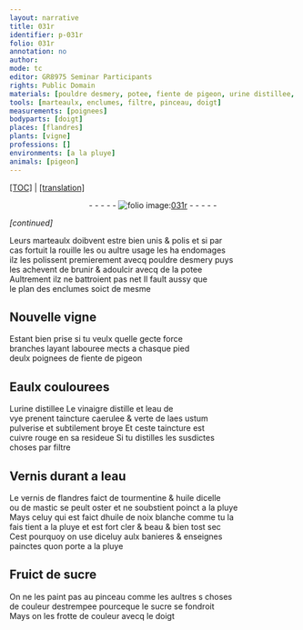 ```yaml
---
layout: narrative
title: 031r
identifier: p-031r
folio: 031r
annotation: no
author:
mode: tc
editor: GR8975 Seminar Participants
rights: Public Domain
materials: [pouldre desmery, potee, fiente de pigeon, urine distillee, vinaigre distille, eau de vye, aes ustum pulverise et subtilement broye, cuivre rouge, Vernis, eau, vernis de flandres, tourmentine, huile, mastic, huile de noix blanche, sucre]
tools: [marteaulx, enclumes, filtre, pinceau, doigt]
measurements: [poignees]
bodyparts: [doigt]
places: [flandres]
plants: [vigne]
professions: []
environments: [a la pluye]
animals: [pigeon]
---
```


 <p><a href="{{ site.baseurl }}/diplomatic/">[TOC]</a> | <a href="{{ site.baseurl }}/texts/p-031r_tl/" target="_blank">[translation]</a></p><div class="folio" align="center">- - - - - <a href="http://gallica.bnf.fr/ark:/12148/btv1b10500001g/f67.item" target="_blank"><img src="https://cu-mkp.github.io/2017-workshop-edition/assets/photo-icon.png" alt="folio image: " style="display:inline-block; margin-bottom:-3px;"/>031r</a> - - - - - </div>  
 
*[continued]*
  
Leurs <span class="tl">marteaulx</span> doibvent estre bien unis & polis et si par<br/> cas fortuit la rouille <span class="del">les</span> ou aultre usage les ha endomages<br/> ilz les polissent premierem<span class="exp">ent</span> avecq <span class="m">pouldre desmery</span> puys<br/> les achevent de brunir & adoulcir avecq de la <span class="m">potee</span><br/> Aultrem<span class="exp">ent</span> ilz ne battroient pas net Il fault aussy que<br/> le plan des <span class="tl">enclumes</span> soict de mesme
 
 
  

## Nouvelle <span class="pa">vigne</span>

 
Estant bien prise si tu veulx quelle gecte force<br/> branches layant labouree mects a chasque pied<br/> deulx <span class="ms">poignees</span> de <span class="m">fiente de <span class="al">pigeon</span></span>
 
 
  

## Eaulx coulourees

 
L<span class="m">urine distillee</span> Le <span class="m">vinaigre distille</span> et l<span class="m">eau de<br/> vye</span> prenent taincture caerulee & verte de l<span class="m">aes ustum<br/> pulverise et subtilem<span class="exp">ent</span> broye</span> Et ceste taincture est<br/> <span class="m">cuivre rouge</span> en sa resideue Si tu distilles les susdictes<br/> choses par <span class="tl">filtre</span>
 
 
  

## <span class="m">Vernis</span> durant a l<span class="m">eau</span>

 
Le <span class="m">vernis de <span class="pl">flandres</span></span> faict de <span class="m">tourmentine</span> & <span class="m">huile</span> dicelle<br/> ou de <span class="m">mastic</span> se peult oster et ne soubstient poinct <span class="env">a la pluye</span><br/> Mays celuy qui est faict d<span class="m">huile de noix blanche</span> co<span class="exp">mm</span>e tu la<br/> fais tient <span class="env">a la pluye</span> e<span class="add">t</span> est fort cler & beau & bien tost sec<br/> Cest pourquoy on use diceluy aulx banieres & enseignes<br/> painctes quon porte <span class="env">a la pluye</span>
 
 
  

## Fruict de <span class="m">sucre</span>

 
On ne les paint pas au <span class="tl">pinceau</span> co<span class="exp">mm</span>e les aultres <span class="del">s</span> choses<br/> de couleur destrempee pourceque le <span class="m">sucre</span> se fondroit<br/> Mays on les frotte de couleur avecq le <span class="tl"><span class="bp">doigt</span></span>
 
 